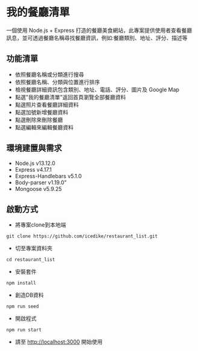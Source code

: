 # 我的餐廳清單
一個使用 Node.js + Express 打造的餐廳美食網站，此專案提供使用者查看餐廳訊息，並可透過餐廳名稱尋找餐廳資訊，例如:餐廳類別、地址、評分、描述等

## 功能清單
* 依照餐廳名稱或分類進行搜尋
* 依照餐廳名稱、分類與位置進行排序
* 檢視餐廳詳細資訊包含類別、地址、電話、評分、圖片及 Google Map
* 點選"我的餐廳清單"返回首頁瀏覽全部餐廳資料
* 點選照片查看餐廳詳細資料
* 點選加號新增餐廳資料
* 點選刪除來刪除餐廳
* 點選編輯來編輯餐廳資料

## 環境建置與需求
* Node.js v13.12.0
* Express v4.17.1
* Express-Handlebars v5.1.0
* Body-parser v1.19.0"
* Mongoose v5.9.25

## 啟動方式
* 將專案clone到本地端

```
git clone https://github.com/icedike/restaurant_list.git
````

* 切至專案資料夾
```
cd restaurant_list
```

* 安裝套件

```
npm install
```

* 創造DB資料

```
npm run seed
```

* 開啟程式

```
npm run start
```

* 請至 <http://localhost:3000> 開始使用